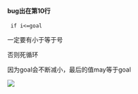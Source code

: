 #### bug出在第10行

     if i<=goal
 
 一定要有小于等于号
 
 否则死循环
 
 因为goal会不断减小，最后的值may等于goal




![](http://p1.bpimg.com/4851/c0324e26f6b327ae.png)
